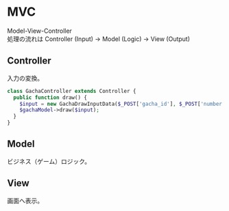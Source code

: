 # MVC

Model-View-Controller  
処理の流れは Controller (Input) -> Model (Logic) -> View (Output)

## Controller
入力の変換。

```php
class GachaController extends Controller {
  public function draw() {
    $input = new GachaDrawInputData($_POST['gacha_id'], $_POST['number']);
    $gachaModel->draw($input);
  }
}
```

## Model
ビジネス（ゲーム）ロジック。

## View
画面へ表示。
